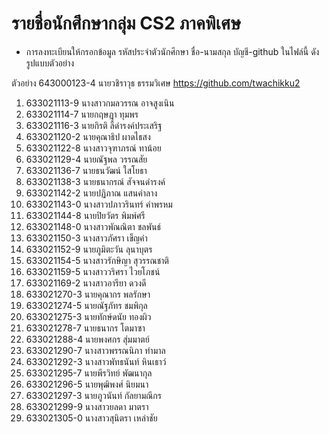 # รายชื่อนักศึกษากลุ่ม CS2 ภาคพิเศษ

- การลงทะเบียนให้กรอกข้อมูล รหัสประจำตัวนักศึกษา ชื่อ-นามสกุล  บัญชี-github ในไฟล์นี้ ดังรูปแบบตัวอย่าง

ตัวอย่าง 643000123-4 นายวชิราวุธ ธรรมวิเศษ https://github.com/twachikku2

1.	633021113-9	นางสาวกมลวรรณ อาจสูงเนิน
2.	633021114-7	นายกฤษฎา ทุมพร
3.	633021116-3	นายกิรติ ลี้ดำรงค์ประเสริฐ
4.	633021120-2	นายคุณาธิป ผาดไธสง
5.	633021122-8	นางสาวจุฑาภรณ์ ทาน้อย
6.	633021129-4	นายณัฐพล วรรณสัย
7.	633021136-7	นายธนวัฒน์ ใสโยธา
8.	633021138-3	นายธนากรณ์ สัจจนดำรงค์
9.	633021142-2	นายปฏิภาณ แสนคำลาง
10.	633021143-0	นางสาวปภาวรินทร์ คำพรหม
11.	633021144-8	นายปิยวัตร พิมพ์ศรี
12.	633021148-0	นางสาวพัณณิตา ชลพันธ์
13.	633021150-3	นางสาวภัศรา เข็ญคำ
14.	633021152-9	นายภูมิตะวัน ลุนาบุตร
15.	633021154-5	นางสาวรักษิญา สุวรรณชาติ
16.	633021159-5	นางสาววริศรา ไวยโภชน์
17.	633021169-2	นางสาวอารียา ดวงดี
18.	633021270-3	นายคุณากร พลรักษา
19.	633021274-5	นายณัฐภัทร ชมพิกุล
20.	633021275-3	นายทักษ์ดนัย ทองผิว
21.	633021278-7	นายธนากร โตมาซา
22.	633021288-4	นายพงศกร สุ่มมาตย์
23.	633021290-7	นางสาวพรรณนิภา ทำมาล
24.	633021292-3	นางสาวพัทธนันท์ หินเธาว์
25.	633021295-7	นายพีรวิทย์ พัฒนากุล
26.	633021296-5	นายพุฒิพงศ์ นิยมนา
27.	633021297-3	นายภูวนันท์ กัลยามณีกร
28.	633021299-9	นางสาวยลดา มาตรา
29.	633021305-0	นางสาวสุนิตรา เหล่าชัย
